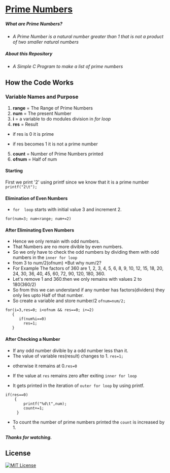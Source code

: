 # [Prime Numbers](https://github.com/BhargavSai-Lingampalli/prime-numbers/)
##### ***What are Prime Numbers?***
* *A Prime Number is a natural number greater than 1 that is not a product of two smaller natural numbers*
##### ***About this Repository***
* *A Simple C Program to make a list of prime numbers*
## How the Code Works
### Variable Names and Purpose
1. **range** = The Range of Prime Numbers
2. **num** = The present Number
3. **i** = a variable to do modules division in *for loop*
4. **res** = Result
  - if res is 0 it is prime
* if res becomes 1 it is not a prime number
5. **count** = Number of Prime Numbers printed
6. **ofnum** = Half of num


#### Starting
 First we print '2' using printf  since we know that it is a prime number 
`printf("2\t");`

#### Elimination of Even Numbers
* `for  loop` starts with initial value 3 and increment 2.

`for(num=3; num<range; num+=2)`
#### After Eliminating Even Numbers
* Hence we only remain with odd numbers. 
* That Numbers are no more divible by even numbers. 
* So we only have to check the odd numbers by dividing them with odd numbers in the `inner for loop`
* from 3 to num/2(ofnum)
*But why num/2?
* For Example 
The factors of 360 are 1, 2, 3, 4, 5, 6, 8, 9, 10, 12, 15, 18, 20,
 24, 30, 36, 40, 45, 60, 72, 90, 120, 180, 360.
* Let's remove 1 and 360.then we only remains with values 2 to 180(360/2)
* So from this we can understand if any number has factors(dividers) they only lies upto Half of that number.
* So create a variable and store number/2
```ofnum=num/2;```

```
for(i=3,res=0; i<ofnum && res==0; i+=2)
   {
      if(num%i==0)
        res=1;
   }

```
#### After Checking a Number 

 * If any odd number divible by a odd number less than it.
* The value of variable res(result) changes to 1. 
    `res=1;`
- otherwise it remains at 0.`res=0`

- If the value at `res` remains zero after exiting `inner for loop`
- It gets printed in the iteration of `outer for loop`  by using printf.
```
if(res==0)
    {
        printf("%d\t",num);
        count+=1;
     }
```
- To count the number of prime numbers printed the `count` is increased by 1.

***Thanks for watching.***
## License

[![MIT License](https://img.shields.io/badge/Licence%20-MIT-brightgreen)](https://github.com/BhargavSai-Lingampalli/prime-numbers/blob/main/LICENCE)



